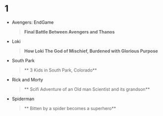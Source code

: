 # 1
- Avengers: EndGame
  > **Final Battle Between Avengers and Thanos**
- Loki
  >  **How Loki The God of Mischief, Burdened with Glorious Purpose**
- South Park
  >  ** 3 Kids in South Park, Colorado**
- Rick and Morty
  >  ** Scifi Adventure of an Old man Scientist and its grandson**
- Spiderman
  > ** Bitten by a spider becomes a superhero**
  
